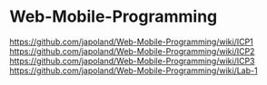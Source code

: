 # Web-Mobile-Programming
https://github.com/japoland/Web-Mobile-Programming/wiki/ICP1
<br>
https://github.com/japoland/Web-Mobile-Programming/wiki/ICP2
<br>
https://github.com/japoland/Web-Mobile-Programming/wiki/ICP3
<br>
https://github.com/japoland/Web-Mobile-Programming/wiki/Lab-1
